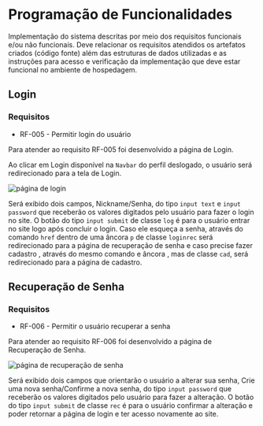 # Programação de Funcionalidades

Implementação do sistema descritas por meio dos requisitos funcionais e/ou não funcionais. Deve relacionar os requisitos atendidos os artefatos criados (código fonte) além das estruturas de dados utilizadas e as instruções para acesso e verificação da implementação que deve estar funcional no ambiente de hospedagem.







## Login

### Requisitos

- RF-005 - Permitir login do usuário

Para atender ao requisito RF-005 foi desenvolvido a página de Login.

Ao clicar em Login disponível na `Navbar` do perfil deslogado, o usuário será redirecionado para a tela de Login.

![página de login](https://user-images.githubusercontent.com/111810318/200005181-39eceb27-075b-4ac5-9ada-2b70ca9dc67b.jpg)

Será exibido dois campos, Nickname/Senha, do tipo `input text` e `input password` que receberão os valores digitados pelo usuário para fazer o login no site. O botão do tipo `input submit` de classe `log` é para o usuário entrar no site logo após concluir o login. Caso ele esqueça a senha,  através do comando `href` dentro de uma âncora `p` de classe `loginrec` será redirecionado para a página de recuperação de senha e caso precise fazer cadastro , através do mesmo comando e âncora , mas de classe `cad`, será redirecionado para a página de cadastro.


## Recuperação de Senha

### Requisitos

- RF-006 - Permitir o usuário recuperar a senha

Para atender ao requisito RF-006 foi desenvolvido a página de Recuperação de Senha. 

![página de recuperação de senha](https://user-images.githubusercontent.com/111810318/200016354-1a7080f0-8f68-4faa-a751-57ce1a0a764f.jpg)

Será exibido dois campos que orientarão o usuário a alterar sua senha, Crie uma nova senha/Confirme a nova senha, do tipo `input password` que receberão os valores digitados pelo usuário para fazer a alteração. O botão do tipo `input submit` de classe `rec` é para o usuário confirmar a alteração e poder retornar a página de login e ter acesso novamente ao site. 
